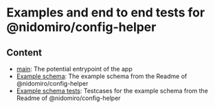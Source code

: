 # Examples and end to end tests for @nidomiro/config-helper

## Content

-   [main](src/main.ts): The potential entrypoint of the app
-   [Example schema](src/app/config.ts): The example schema from the Readme of @nidomiro/config-helper
-   [Example schema tests](src/app/config.spec.ts): Testcases for the example schema from the Readme of @nidomiro/config-helper
